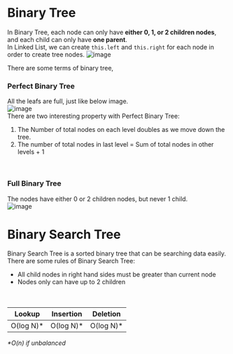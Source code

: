 
# Binary Tree
In Binary Tree, each node can only have <b>either 0, 1, or 2 children nodes</b>, and each child can only have <b>one parent</b>. <br>
In Linked List, we can create `this.left` and `this.right` for each node in order to create tree nodes.
![image](https://user-images.githubusercontent.com/74874696/154633958-751f2452-305c-4435-add4-71c06fac3783.png)<br>

There are some terms of binary tree,

### Perfect Binary Tree
All the leafs are full, just like below image. <br>
![image](https://user-images.githubusercontent.com/74874696/154635733-91af0341-bde2-4fc5-802d-eb2a07e421b1.png) <br>
There are two interesting property with Perfect Binary Tree:
1. The Number of total nodes on each level doubles as we move down the tree.
2. The number of total nodes in last level = Sum of total nodes in other levels + 1

<br>

### Full Binary Tree
The nodes have either 0 or 2 children nodes, but never 1 child. <br>
![image](https://user-images.githubusercontent.com/74874696/154636005-d9244a8a-fa58-4b12-8eee-27c1626f5ccc.png)


# Binary Search Tree
Binary Search Tree is a sorted binary tree that can be searching data easily. There are some rules of Binary Search Tree:
* All child nodes in right hand sides must be greater than current node
* Nodes only can have up to 2 children
<br><br><br>


| Lookup   | Insertion | Deletion  |
|----------|-----------|-----------|
|O(log N)* | O(log N)* | O(log N)* | 

<i>*O(n) if unbalanced</i>
